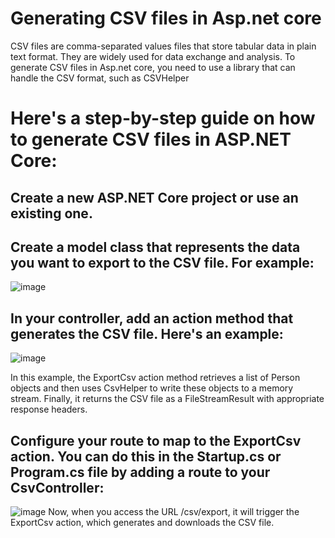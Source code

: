 # Generating CSV files in Asp.net core

CSV files are comma-separated values files that store tabular data in plain text format. They are widely used for data exchange and analysis. To generate CSV files in Asp.net core, you need to use a library that can handle the CSV format, such as CSVHelper

# Here's a step-by-step guide on how to generate CSV files in ASP.NET Core:

## Create a new ASP.NET Core project or use an existing one.

## Create a model class that represents the data you want to export to the CSV file. For example:
![image](https://github.com/fsmaili77/GenerateCSVfiles/assets/65200251/b857e675-7027-4a24-8ef2-2bf75121c355)
## In your controller, add an action method that generates the CSV file. Here's an example:
![image](https://github.com/fsmaili77/GenerateCSVfiles/assets/65200251/f0abee0e-843a-4edd-8675-7998a9a404e8)

In this example, the ExportCsv action method retrieves a list of Person objects and then uses CsvHelper to write these objects to a memory stream. Finally, it returns the CSV file as a FileStreamResult with appropriate response headers.

## Configure your route to map to the ExportCsv action. You can do this in the Startup.cs or Program.cs file by adding a route to your CsvController:
![image](https://github.com/fsmaili77/GenerateCSVfiles/assets/65200251/4e6168e1-8bc4-4ce8-a316-9ba80e008290)
Now, when you access the URL /csv/export, it will trigger the ExportCsv action, which generates and downloads the CSV file.

